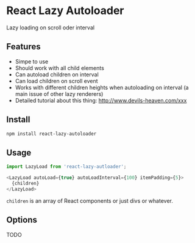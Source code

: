 React Lazy Autoloader
=====================

Lazy loading on scroll oder interval

## Features

* Simpe to use
* Should work with all child elements
* Can autoload children on interval
* Can load children on scroll event
* Works with different children heights when autoloading on interval (a main issue of other lazy renderers)
* Detailed tutorial about this thing: http://www.devils-heaven.com/xxx

## Install

```bash
npm install react-lazy-autoloader
```

## Usage

```js
import LazyLoad from 'react-lazy-autloader';

<LazyLoad autoLoad={true} autoLoadInterval={100} itemPadding={5}>
  {children}
</LazyLoad>
```

`children` is an array of React components or just divs or whatever.

## Options

TODO
